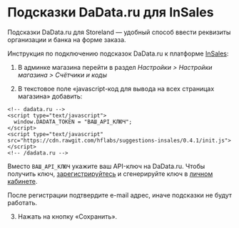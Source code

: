 # Подсказки DaData.ru для InSales

Подсказки DaData.ru для Storeland — удобный способ ввести реквизиты организации и банка на форме заказа.

Инструкция по подключению подсказок DaData.ru к платформе [InSales](https://www.insales.ru/):

1. В админке магазина перейти в раздел *Настройки > Настройки магазина > Счётчики и коды*

2. В текстовое поле «javascript-код для вывода на всех страницах магазина» добавить:
```
<!-- dadata.ru -->
<script type="text/javascript">
  window.DADATA_TOKEN = "ВАШ_API_КЛЮЧ";
</script>
<script type="text/javascript" src="https://cdn.rawgit.com/hflabs/suggestions-insales/0.4.1/init.js"></script>
<!-- /dadata.ru -->
```
Вместо `ВАШ_API_КЛЮЧ` укажите ваш API-ключ на DaData.ru. Чтобы получить ключ,  [зарегистрируйтесь](https://dadata.ru/#registration_popup) и сгенерируйте ключ в [личном кабинете](https://dadata.ru/profile/#info).

После регистрации подтвердите e-mail адрес, иначе подсказки не будут работать.

3. Нажать на кнопку «Сохранить».
